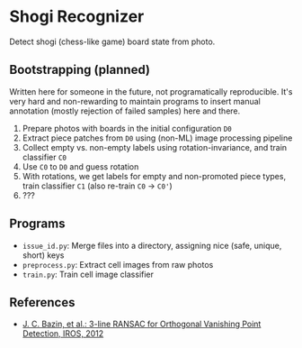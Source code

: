 Shogi Recognizer
================
Detect shogi (chess-like game) board state from photo.


Bootstrapping (planned)
----------
Written here for someone in the future, not programatically reproducible.
It's very hard and non-rewarding to maintain programs to insert manual
annotation (mostly rejection of failed samples) here and there.

1. Prepare photos with boards in the initial configuration `D0`
2. Extract piece patches from `D0` using (non-ML) image processing pipeline
3. Collect empty vs. non-empty labels using rotation-invariance, and train classifier `C0`
4. Use `C0` to `D0` and guess rotation
5. With rotations, we get labels for empty and non-promoted piece types, train classifier `C1` (also re-train `C0` -> `C0'`)
6. ???


Programs
----------
* `issue_id.py`: Merge files into a directory, assigning nice (safe, unique, short) keys
* `preprocess.py`: Extract cell images from raw photos
* `train.py`: Train cell image classifier


References
----------
* [J. C. Bazin, et al.: 3-line RANSAC for Orthogonal Vanishing Point Detection, IROS, 2012](http://graphics.ethz.ch/~jebazin/papers/IROS_2012.pdf)
